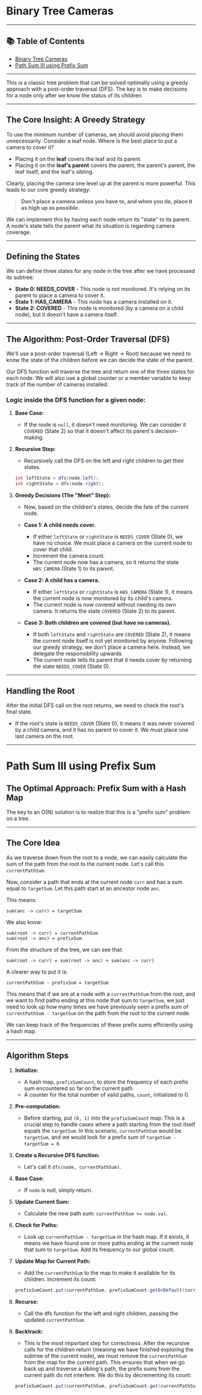 # Binary Tree Cameras

---

## 📚 Table of Contents
- [Binary Tree Cameras](#binary-tree-cameras)
- [Path Sum III using Prefix Sum](#path-sum-iii-using-prefix-sum)

---

This is a classic tree problem that can be solved optimally using a greedy approach with a post-order traversal (DFS). The key is to make decisions for a node only after we know the status of its children.

---

## The Core Insight: A Greedy Strategy

To use the minimum number of cameras, we should avoid placing them unnecessarily. Consider a leaf node. Where is the best place to put a camera to cover it?

- Placing it on the **leaf** covers the leaf and its parent.
- Placing it on the **leaf's parent** covers the parent, the parent's parent, the leaf itself, and the leaf's sibling.

Clearly, placing the camera one level up at the parent is more powerful. This leads to our core greedy strategy:

> **Don't place a camera unless you have to, and when you do, place it as high up as possible.**

We can implement this by having each node return its "state" to its parent. A node's state tells the parent what its situation is regarding camera coverage.

---

## Defining the States

We can define three states for any node in the tree after we have processed its subtree:

- **State 0: NEEDS_COVER** - This node is not monitored. It's relying on its parent to place a camera to cover it.
- **State 1: HAS_CAMERA** - This node has a camera installed on it.
- **State 2: COVERED** - This node is monitored (by a camera on a child node), but it doesn't have a camera itself.

---

## The Algorithm: Post-Order Traversal (DFS)

We'll use a post-order traversal (Left → Right → Root) because we need to know the state of the children before we can decide the state of the parent.

Our DFS function will traverse the tree and return one of the three states for each node. We will also use a global counter or a member variable to keep track of the number of cameras installed.

### Logic inside the DFS function for a given node:

1. **Base Case:**
   - If the node is `null`, it doesn't need monitoring. We can consider it `COVERED` (State 2) so that it doesn't affect its parent's decision-making.

2. **Recursive Step:**
   - Recursively call the DFS on the left and right children to get their states.

   ```java
   int leftState = dfs(node.left);
   int rightState = dfs(node.right);
   ```

3. **Greedy Decisions (The "Meet" Step):**
   - Now, based on the children's states, decide the fate of the current node.

   - **Case 1: A child needs cover.**
     - If either `leftState` or `rightState` is `NEEDS_COVER` (State 0), we have no choice. We must place a camera on the current node to cover that child.
     - Increment the camera count.
     - The current node now has a camera, so it returns the state `HAS_CAMERA` (State 1) to its parent.

   - **Case 2: A child has a camera.**
     - If either `leftState` or `rightState` is `HAS_CAMERA` (State 1), it means the current node is now monitored by its child's camera.
     - The current node is now covered without needing its own camera. It returns the state `COVERED` (State 2) to its parent.

   - **Case 3: Both children are covered (but have no cameras).**
     - If both `leftState` and `rightState` are `COVERED` (State 2), it means the current node itself is not yet monitored by anyone. Following our greedy strategy, we don't place a camera here. Instead, we delegate the responsibility upwards.
     - The current node tells its parent that it needs cover by returning the state `NEEDS_COVER` (State 0).

---

## Handling the Root

After the initial DFS call on the root returns, we need to check the root's final state.

- If the root's state is `NEEDS_COVER` (State 0), it means it was never covered by a child camera, and it has no parent to cover it. We must place one last camera on the root.

---

# Path Sum III using Prefix Sum

## The Optimal Approach: Prefix Sum with a Hash Map

The key to an O(N) solution is to realize that this is a "prefix sum" problem on a tree.

---

## The Core Idea

As we traverse down from the root to a node, we can easily calculate the sum of the path from the root to the current node. Let's call this `currentPathSum`.

Now, consider a path that ends at the current node `curr` and has a sum equal to `targetSum`. Let this path start at an ancestor node `anc`.

This means:

```
sum(anc -> curr) = targetSum
```

We also know:

```
sum(root -> curr) = currentPathSum
sum(root -> anc) = prefixSum
```

From the structure of the tree, we can see that:

```
sum(root -> curr) = sum(root -> anc) + sum(anc -> curr)
```

A clearer way to put it is:

```
currentPathSum - prefixSum = targetSum
```

This means that if we are at a node with a `currentPathSum` from the root, and we want to find paths ending at this node that sum to `targetSum`, we just need to look up how many times we have previously seen a prefix sum of `currentPathSum - targetSum` on the path from the root to the current node.

We can keep track of the frequencies of these prefix sums efficiently using a hash map.

---

## Algorithm Steps

1. **Initialize:**
   - A hash map, `prefixSumCount`, to store the frequency of each prefix sum encountered so far on the current path.
   - A counter for the total number of valid paths, `count`, initialized to 0.

2. **Pre-computation:**
   - Before starting, put `(0, 1)` into the `prefixSumCount` map. This is a crucial step to handle cases where a path starting from the root itself equals the `targetSum`. In this scenario, `currentPathSum` would be `targetSum`, and we would look for a prefix sum of `targetSum - targetSum = 0`.

3. **Create a Recursive DFS function:**
   - Let's call it `dfs(node, currentPathSum)`.

4. **Base Case:**
   - If `node` is null, simply return.

5. **Update Current Sum:**
   - Calculate the new path sum: `currentPathSum += node.val`.

6. **Check for Paths:**
   - Look up `currentPathSum - targetSum` in the hash map. If it exists, it means we have found one or more paths ending at the current node that sum to `targetSum`. Add its frequency to our global count.

7. **Update Map for Current Path:**
   - Add the `currentPathSum` to the map to make it available for its children. Increment its count:

   ```java
   prefixSumCount.put(currentPathSum, prefixSumCount.getOrDefault(currentPathSum, 0) + 1);
   ```

8. **Recurse:**
   - Call the dfs function for the left and right children, passing the updated `currentPathSum`.

9. **Backtrack:**
   - This is the most important step for correctness. After the recursive calls for the children return (meaning we have finished exploring the subtree of the current node), we must remove the `currentPathSum` from the map for the current path. This ensures that when we go back up and traverse a sibling's path, the prefix sums from the current path do not interfere. We do this by decrementing its count:

   ```java
   prefixSumCount.put(currentPathSum, prefixSumCount.get(currentPathSum) - 1);
   ```